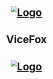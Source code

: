 <h1 align="center">
  <a href="https://github.com/jtlw99/vicefox/"><img src="vicefox-logo" alt="Logo"></a>
</h1>

<h1 align="center">ViceFox</h1>

<h1 align="center">
  <a href="https://github.com/deskto/"><img src="" alt="Logo"></a>
</h1>
